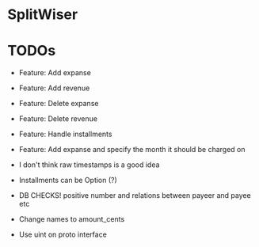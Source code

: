 # SplitWiser

# TODOs

* Feature: Add expanse
* Feature: Add revenue
* Feature: Delete expanse
* Feature: Delete revenue
* Feature: Handle installments
* Feature: Add expanse and specify the month it should be charged on

* I don't think raw timestamps is a good idea
* Installments can be Option (?)

* DB CHECKS! positive number and relations between payeer and payee etc
* Change names to amount_cents
* Use uint on proto interface

